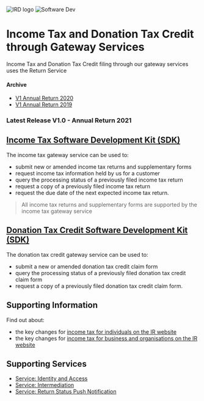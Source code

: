 ![IRD logo](../../../Images/IRlogo.gif)
![Software Dev](../../../Images/SoftwareDev.png)

# Income Tax and Donation Tax Credit through Gateway Services

Income Tax and Donation Tax Credit filing through our gateway services uses the Return Service

#### Archive 
* [V1 Annual Return 2020](archive/2020/)
* [V1 Annual Return 2019](archive/2019/)

### Latest Release V1.0 - Annual Return 2021

## [Income Tax Software Development Kit (SDK)](IncomeTax.md)
The income tax gateway service can be used to:

* submit new or amended income tax returns and supplementary forms
* request income tax information held by us for a customer
* query the processing status of a previously filed income tax return
* request a copy of a previously filed income tax return
* request the due date of the next expected income tax return.
	
> All income tax returns and supplementary forms are supported by the income tax gateway service

## [Donation Tax Credit Software Development Kit (SDK)](DonationTaxCredit.md)  
The donation tax credit gateway service can be used to:

* submit a new or amended donation tax credit claim form
* query the processing status of a previously filed donation tax credit claim form
* request a copy of a previously filed donation tax credit claim form.


## Supporting Information
Find out about:
*	the key changes for [income tax for individuals on the IR website](https://www.ird.govt.nz/income-tax/income-tax-for-individuals)
*	the key changes for [income tax for business and organisations on the IR website](https://www.ird.govt.nz/income-tax/income-tax-for-businesses-and-organisations)

## Supporting Services

* [Service: Identity and Access](https://github.com/InlandRevenue/Gateway_Services-Access/tree/master/Identity%20and%20Access) 
* [Service: Intermediation](https://github.com/InlandRevenue/Gateway_Services-Access/tree/master/Service%20-%20Intermediation)
* [Service: Return Status Push Notification](../Service%20-%20Push%20Notification)
